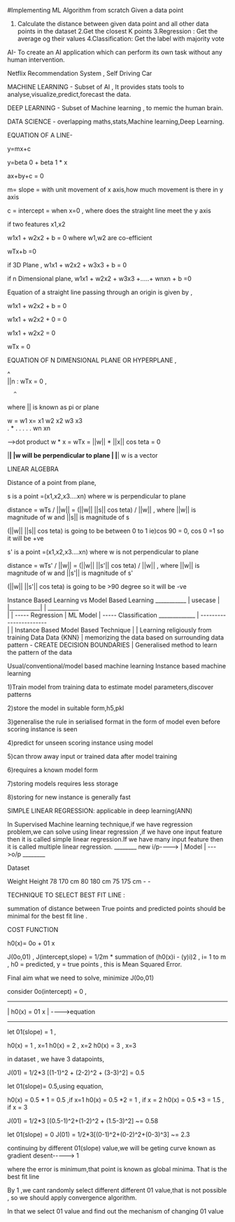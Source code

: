 
#Implementing ML Algorithm from scratch
Given a data point 

1. Calculate the distance between given data point and all other data points in the dataset 
2.Get the closest K points
3.Regression : Get the average og their values
4.Classification: Get the label with majority vote 

AI- To create an AI application which can perform its own task without any human intervention.

Netflix Recommendation System ,
Self Driving Car

MACHINE LEARNING - Subset of AI , It provides stats tools to analyse,visualize,predict,forecast the data.

DEEP LEARNING - Subset of Machine learning , to memic the human brain. 

DATA SCIENCE - overlapping maths,stats,Machine learning,Deep Learning. 

EQUATION OF A LINE-

y=mx+c

y=beta 0 + beta 1 * x

ax+by+c = 0 

m= slope = with unit movement of x axis,how much movement is there in y axis

c = intercept = when x=0 , where does the straight line meet the y axis

if two features x1,x2 

w1x1 + w2x2 + b = 0 where w1,w2 are co-efficient 

wTx+b =0 

if 3D Plane , 
w1x1 + w2x2 + w3x3 + b = 0

if n Dimensional plane,
w1x1 + w2x2 + w3x3 +.....+ wnxn + b =0

Equation of a straight line passing through an origin is given by , 

w1x1 + w2x2 + b = 0 

w1x1 + w2x2 + 0  = 0

w1x1 + w2x2 = 0

wTx = 0
                                                  
EQUATION OF N DIMENSIONAL PLANE OR HYPERPLANE ,

^                     
||n : wTx = 0 , 

      ^
where || is known as pi or plane

w = w1      x=   x1
    w2           x2
    w3           x3   
    .     *       .
    .  .
    .             .
    wn           xn

  -->dot product
w * x = wTx = ||w|| * ||x|| cos teta = 0 

|__________________________________|
|w will be perpendicular to plane  |
|__________________________________|
w is a vector 


LINEAR ALGEBRA 


Distance of a point from plane,

s is a point =(x1,x2,x3....xn) where w is perpendicular to plane 

distance  = wTs / ||w|| = (||w|| ||s|| cos teta) / ||w|| , where ||w|| is magnitude of w and ||s|| is magnitude of s

(||w|| ||s|| cos teta) is going to be between 0 to 1 ie)cos 90 = 0, cos 0 =1 so it will be +ve 

s' is a point =(x1,x2,x3....xn) where w is not perpendicular to plane 

distance  = wTs' / ||w|| = (||w|| ||s'|| cos teta) / ||w|| , where ||w|| is magnitude of w and ||s'|| is magnitude of s'

(||w|| ||s'|| cos teta) is going to be >90 degree so it will be -ve 


Instance Based Learning vs Model Based Learning
                               ___________
                              | usecase   |
                              |___________|
                                    |
                              ___________                             
                            |             | ----- Regression
                            |  ML Model   | ----- Classification
                             _____________ 
                                    | 
                            -----------------------          
                            |                      |
                   Instance Based              Model Based Technique 
                        |                            |
  Learning religiously from training Data           Data
                  {KNN}                              |
  memorizing the data based on surrounding data     pattern - CREATE DECISION BOUNDARIES
                                                     |
                                                  Generalised method to learn the pattern of the data
                                                


Usual/conventional/model based machine learning         Instance based machine learning

1)Train model from training data to estimate 
model parameters,discover patterns

2)store the model in suitable form,h5,pkl

3)generalise the rule in serialised format in the
form of model even before scoring instance is 
seen

4)predict for unseen scoring instance using model

5)can throw away input or trained data after model 
training

6)requires a known model form

7)storing models requires less storage

8)storing for new instance is generally fast

SIMPLE LINEAR REGRESSION: applicable in deep learning(ANN)

   In Supervised Machine learning technique,if we have regression problem,we can solve using linear regression ,if we have one input feature then it is called simple linear regression.If we have many input feature then it is called multiple linear regression.
               ________
new i/p---->  | Model  | --->o/p
               ________

   Dataset 

   Weight  Height 
    78       170 cm
    80       180 cm
    75       175 cm 
    -         -

 TECHNIQUE TO SELECT BEST FIT LINE :
 
 summation of distance between True points and predicted points should be minimal for the best fit line .

 COST FUNCTION 
 
 h0(x)= 0o + 01 x

 J(0o,01) , J(intercept,slope) = 1/2m * summation of (h0(x)i - (y)i)2 , i= 1 to m , h0 = predicted, y = true points , this is Mean Squared Error.

 Final aim what we need to solve, minimize J(0o,01) 

consider 0o(intercept) = 0 ,
______________
| h0(x) = 01 x | ---->equation 
_______________

let 01(slope) = 1 ,

h0(x) = 1 , x=1 
h0(x) = 2 , x=2 
h0(x) = 3 , x=3 

in dataset , we have 3 datapoints,

J(01) = 1/2*3 [(1-1)^2 + (2-2)^2 + (3-3)^2] = 0.5

let 01(slope)= 0.5,using equation,

h0(x) = 0.5 * 1 = 0.5 ,if x=1
h0(x) = 0.5 *2 = 1 , if x = 2
h0(x) = 0.5 *3 = 1.5 , if x = 3 

J(01) = 1/2*3 [(0.5-1)^2+(1-2)^2 + (1.5-3)^2] ~= 0.58

let 01(slope) = 0 
J(01) = 1/2*3[(0-1)^2+(0-2)^2+(0-3)^3] ~= 2.3

continuing by different 01(slope) value,we will be geting curve known as gradient desent-----> 1

where the error is minimum,that point is  known as global minima. That is the best fit line

By 1 ,we cant randomly select different different 01 value,that is not possible , so we should apply convergence algorithm.

In that we select 01 value and find out the mechanism of changing 01 value






 

 

 


